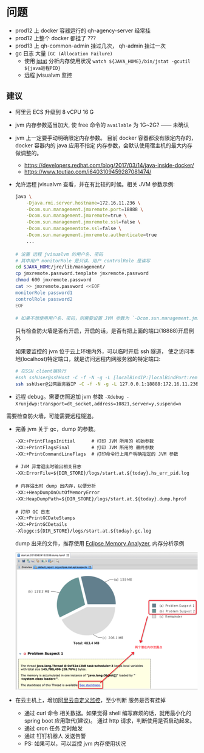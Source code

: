 

# 问题

- prod12 上 docker 容器运行的 qh-agency-server 经常挂
- prod12 上整个 docker 都挂了 ??? 
- prod13 上 qh-common-admin 挂过几次， qh-admin 挂过一次
- gc 日志 大量 `[GC (Allocation Failure)`
    - 使用 [jstat](https://github.com/btpka3/btpka3/blob/master/java/jstat.md) 分析内存使用状况
        `watch ${JAVA_HOME}/bin/jstat -gcutil ${java进程PID}`
    - 远程 jvisualvm 监控

## 建议


- 阿里云 ECS 升级到 8 vCPU 16 G
- jvm 内存参数适当加大, 使 free 命令的 `available` 为 1G~2G? —— 未确认  

- jvm 上一定要手动明确限定内存参数。
  目前 docker 容器都没有限定内存的，docker 容器内的 java 应用不指定 内存参数，会默认使用宿主机的最大内存做调整的。
  
  - https://developers.redhat.com/blog/2017/03/14/java-inside-docker/
  - https://www.toutiao.com/i6403109459287081474/


- 允许远程 jvisualvm 查看，并在有比较的时候。相关 JVM 参数示例:

    ```bash
    java \
        -Djava.rmi.server.hostname=172.16.11.236 \
        -Dcom.sun.management.jmxremote.port=18888 \
        -Dcom.sun.management.jmxremote=true \
        -Dcom.sun.management.jmxremote.ssl=false \
        -Dcom.sun.managementote.ssl=false \
        -Dcom.sun.management.jmxremote.authenticate=true 
        ...

    # 设置 远程 jvisualvm 的用户名、密码
    # 其中用户 monitorRole 是只读、用户 controlRole 是读写 
    cd $JAVA_HOME/jre/lib/management/
    cp jmxremote.password.template jmxremote.password
    chmod 600 jmxremote.password
    cat >> jmxremote.password <<EOF
    monitorRole password1
    controlRole password2
    EOF
    
    # 如果不想使用用户名、密码，则需要设置 JVM 参数为 `-Dcom.sun.management.jmxremote.authenticate=false`  
    ```
    
    只有检查防火墙是否有开启，开启的话，是否有把上面的端口(18888)开启例外
    
    如果要监控的 jvm 位于云上环境内外，可以临时开启 ssh 隧道，
    使之访问本地(localhost)特定端口，就是访问远程内网服务器的特定端口:

    ```bash
    # 在SSH client端执行
    #ssh sshUser@sshHost -C -f -N -g -L [localBindIP:]localBindPort:remoteServiceIP:remoteServicePort
    ssh sshUser@公网服务器IP -C -f -N -g -L 127.0.0.1:18888:172.16.11.236:18888
    ```
    
- 远程 debug。需要仿照追加 jvm 参数
 `-Xdebug -Xrunjdwp:transport=dt_socket,address=10821,server=y,suspend=n`
 
 需要检查防火墙，可能需要远程隧道。

    

- 完善 jvm 关于 gc，dump 的参数。
        
    ```txt
    -XX:+PrintFlagsInitial      # 打印 JVM 所用的 初始参数
    -XX:+PrintFlagsFinal        # 打印 JVM 所用的 最终参数
    -XX:+PrintCommandLineFlags  # 打印命令行上用户明确指定的 JVM 参数 
    
    # JVM 异常退出时输出相关日志
    -XX:ErrorFile=${DIR_STORE}/logs/start.at.${today}.hs_err_pid.log    
    
    # 内存溢出时 dump 出内存，以便分析 
    -XX:+HeapDumpOnOutOfMemoryError
    -XX:HeapDumpPath=${DIR_STORE}/logs/start.at.${today}.dump.hprof
    
    # 打印 GC 日志
    -XX:+PrintGCDateStamps
    -XX:+PrintGCDetails
    -Xloggc:${DIR_STORE}/logs/start.at.${today}.gc.log
    ```
    
    dump 出来的文件，推荐使用 [Eclipse Memory Analyzer](http://www.eclipse.org/mat/), 内存分析示例
    
    ![MAT 分析结果：内存泄露](mat-1.png)
    


- 在云主机上，增加[阿里云自定义监控](https://help.aliyun.com/document_detail/63275.html)，至少判断 服务是否有挂掉

    - 通过 curl 命令 相关数据。如果觉得 shell 编写麻烦的话，就用最小化的 spring boot 应用取代(建议)。
       通过 http 请求，判断使用是否启动起来。
    - 通过 cron 任务 定时触发
    - 通过 钉钉机器人 发送告警
    - PS: 如果可以，可以监控 jvm 内存使用状况




